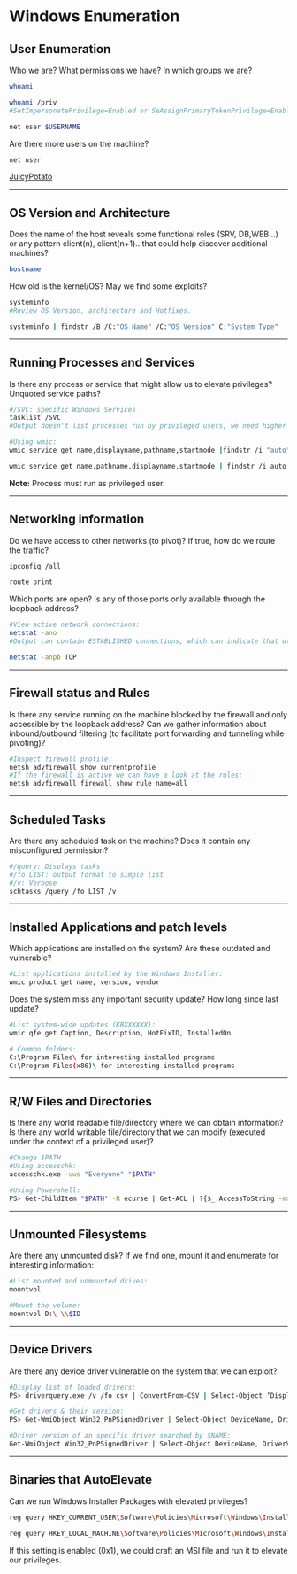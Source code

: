 # Windows Enumeration

## User Enumeration

Who we are? What permissions we have? In which groups we are?
```bash
whoami

whoami /priv
#SetImpersonatePrivilege=Enabled or SeAssignPrimaryTokenPrivilege=Enabled result in JuicyPotato or Rotten Potato attack vector. See file "7. Juicy Potato" in this folder.

net user $USERNAME
```

Are there more users on the machine?

```bash
net user
```
[JuicyPotato](https://ohpe.it/juicy-potato/)
_____

## OS Version and Architecture

Does the name of the host reveals some functional roles (SRV, DB,WEB...) or any pattern client(n), client(n+1).. that could help discover additional machines?

```bash
hostname
```

How old is the kernel/OS? May we find some exploits?

```bash
systeminfo
#Review OS Version, architecture and Hotfixes.
```

```bash
systeminfo | findstr /B /C:"OS Name" /C:"OS Version" C:"System Type"
```

_____

## Running Processes and Services

Is there any process or service that might allow us to elevate privileges? Unquoted service paths?

```bash
#/SVC: specific Windows Services
tasklist /SVC
#Output doesn't list processes run by privileged users, we need higher privileges to gather this information.

#Using wmic:
wmic service get name,displayname,pathname,startmode |findstr /i "auto" |findstr /i /v "c:\windows"

wmic service get name,pathname,displayname,startmode | findstr /i auto | findstr /i /v "C:\Windows\\" | findstr /i /v """
```

**Note:** Process must run as privileged user.

_____

## Networking information

Do we have access to other networks (to pivot)? If true, how do we route the traffic?

```bash
ipconfig /all

route print
```

Which ports are open? Is any of those ports only available through the loopback address?

```bash
#View active network connections:
netstat -ano
#Output can contain ESTABLISHED connections, which can indicate that other users are connected to this machine and we can try to target later.

netstat -anpb TCP
```

_____

## Firewall status and Rules

Is there any service running on the machine blocked by the firewall and only accessible by the loopback address? Can we gather information about inbound/outbound filtering (to facilitate port forwarding and tunneling while pivoting)?

```bash
#Inspect firewall profile:
netsh advfirewall show currentprofile
#If the firewall is active we can have a look at the rules:
netsh advfirewall firewall show rule name=all
```

_____

## Scheduled Tasks

Are there any scheduled task on the machine? Does it contain any misconfigured permission?

```bash
#/query: Displays tasks
#/fo LIST: output format to simple list
#/v: Verbose
schtasks /query /fo LIST /v
```

_____

## Installed Applications and patch levels

Which applications are installed on the system? Are these outdated and vulnerable?

```bash
#List applications installed by the Windows Installer:
wmic product get name, version, vendor
```

Does the system miss any important security update? How long since last update?

```bash
#List system-wide updates (KBXXXXXX):
wmic qfe get Caption, Description, HotFixID, InstalledOn
```

```bash
# Common folders:
C:\Program Files\ for interesting installed programs
C:\Program Files(x86)\ for interesting installed programs
```
_____

## R/W Files and Directories

Is there any world readable file/directory where we can obtain information? Is there any world writable file/directory that we can modify (executed under the context of a privileged user)?

```bash
#Change $PATH
#Using accesschk:
accesschk.exe -uws "Everyone" "$PATH"

#Using Powershell:
PS> Get-ChildItem "$PATH" -R ecurse | Get-ACL | ?{$_.AccessToString -match "Everyone\sAllow\s\sModify"}
```

_____

## Unmounted Filesystems

Are there any unmounted disk? If we find one, mount it and enumerate for interesting information:

```bash
#List mounted and unmounted drives:
mountvol

#Mount the volume:
mountvol D:\ \\$ID
```

_____

## Device Drivers

Are there any device driver vulnerable on the system that we can exploit?

```bash
#Display list of loaded drivers:
PS> driverquery.exe /v /fo csv | ConvertFrom-CSV | Select-Object ‘Display Name’, ‘Start Mode’, Path

#Get drivers & their version:
PS> Get-WmiObject Win32_PnPSignedDriver | Select-Object DeviceName, DriverVersion, Manufacturer

#Driver version of an specific driver searched by $NAME:
Get-WmiObject Win32_PnPSignedDriver | Select-Object DeviceName, DriverVersion, Manufacturer | Where-Object {$_.DeviceName -like "*$NAME*"}
```

_____

## Binaries that AutoElevate

Can we run Windows Installer Packages with elevated privileges?

```bash
reg query HKEY_CURRENT_USER\Software\Policies\Microsoft\Windows\Installer

reg query HKEY_LOCAL_MACHINE\Software\Policies\Microsoft\Windows\Installer
```

If this setting is enabled (0x1), we could craft an MSI file and run it to elevate our privileges.
